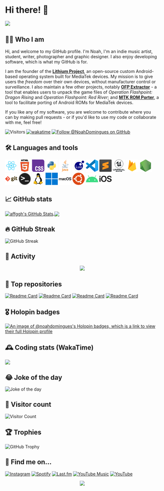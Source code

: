 # Hi there! 👋

[<img src="https://github.com/user-attachments/assets/c62c6e40-c86f-4790-ac95-bb3dbf80a00f">](https://discord.gg/3zbfaTNN7V)

## 🙋‍♂️ Who I am

Hi, and welcome to my GitHub profile. I'm Noah, I'm an indie music artist, student, writer, photographer and graphic designer. I also enjoy developing software, which is what my GitHub is for.

I am the founder of the **[Lithium Project](https://github.com/NoahDomingues/Lithium)**, an open-source custom Android-based operating system built for MediaTek devices. My mission is to give users the _freedom_ over their own devices, without manufacturer control or surveillance. I also maintain a few other projects, notably **[OFP Extractor](https://github.com/NoahDomingues/OFP-Extractor)** - a tool that enables users to unpack the game files of _Operation Flashpoint: Dragon Rising_ and _Operation Flashpoint: Red River_; and **[MTK ROM Porter](https://github.com/NoahDomingues/MTK-ROM-Porter)**, a tool to facilitate porting of Android ROMs for MediaTek devices.

If you like any of my software, you are welcome to contribute where you can by making pull requests - or if you'd like to use my code or collaborate with me, feel free!

![Visitors](https://visitor-badge.laobi.icu/badge?page_id=NoahDomingues.NoahDomingues) [![wakatime](https://wakatime.com/badge/user/ea04b493-bc6a-4ff5-88e9-17e7f6a3eb9e.svg)](https://wakatime.com/@ea04b493-bc6a-4ff5-88e9-17e7f6a3eb9e) [![Follow @NoahDomingues on GitHub](https://img.shields.io/github/followers/NoahDomingues?label=Follow&style=social)](https://github.com/NoahDomingues)

<!--
![GitHub commit activity](https://img.shields.io/github/commit-activity/w/NoahDomingues/Lithium?style=flat)
-->

## 🛠️ Languages and tools

<p align="left">
<a target="_blank" rel="noopener noreferrer" href="https://raw.githubusercontent.com/github/explore/80688e429a7d4ef2fca1e82350fe8e3517d3494d/topics/react/react.png"><img src="https://raw.githubusercontent.com/github/explore/80688e429a7d4ef2fca1e82350fe8e3517d3494d/topics/react/react.png" alt="REACT" style="max-width: 100%;" height="40"></a>
<a target="_blank" rel="noopener noreferrer" href="https://raw.githubusercontent.com/github/explore/80688e429a7d4ef2fca1e82350fe8e3517d3494d/topics/html/html.png"><img alt="HTML5" src="https://raw.githubusercontent.com/github/explore/80688e429a7d4ef2fca1e82350fe8e3517d3494d/topics/html/html.png" style="max-width: 100%;" height="40"></a>
<a target="_blank" rel="noopener noreferrer" href="https://raw.githubusercontent.com/github/explore/80688e429a7d4ef2fca1e82350fe8e3517d3494d/topics/css/css.png"><img src="https://raw.githubusercontent.com/github/explore/80688e429a7d4ef2fca1e82350fe8e3517d3494d/topics/css/css.png" alt="CSS" style="max-width: 100%;" height="40"></a>
<a target="_blank" rel="noopener noreferrer" href="https://raw.githubusercontent.com/github/explore/80688e429a7d4ef2fca1e82350fe8e3517d3494d/topics/python/python.png"><img src="https://raw.githubusercontent.com/github/explore/80688e429a7d4ef2fca1e82350fe8e3517d3494d/topics/python/python.png" alt="Python" style="max-width: 100%;" height="40"></a>
<a target="_blank" rel="noopener noreferrer" href="https://raw.githubusercontent.com/github/explore/80688e429a7d4ef2fca1e82350fe8e3517d3494d/topics/java/java.png"><img src="https://raw.githubusercontent.com/github/explore/80688e429a7d4ef2fca1e82350fe8e3517d3494d/topics/java/java.png" alt="Java" style="max-width: 100%;" height="40"></a>
<a target="_blank" rel="noopener noreferrer" href="https://raw.githubusercontent.com/github/explore/80688e429a7d4ef2fca1e82350fe8e3517d3494d/topics/lua/lua.png"><img src="https://raw.githubusercontent.com/github/explore/80688e429a7d4ef2fca1e82350fe8e3517d3494d/topics/lua/lua.png" alt="Lua" style="max-width: 100%;" height="40"></a>
<a target="_blank" rel="noopener noreferrer" href="https://raw.githubusercontent.com/github/explore/80688e429a7d4ef2fca1e82350fe8e3517d3494d/topics/visual-studio-code/visual-studio-code.png"><img src="https://raw.githubusercontent.com/github/explore/80688e429a7d4ef2fca1e82350fe8e3517d3494d/topics/visual-studio-code/visual-studio-code.png" alt="VS Code" style="max-width: 100%;" height="40"></a>
<a target="_blank" rel="noopener noreferrer" href="https://raw.githubusercontent.com/github/explore/80688e429a7d4ef2fca1e82350fe8e3517d3494d/topics/visual-studio-code/visual-studio-code.png"><img src="https://raw.githubusercontent.com/github/explore/80688e429a7d4ef2fca1e82350fe8e3517d3494d/topics/sublime-text/sublime-text.png" alt="Sublime Text" style="max-width: 100%;" height="40"></a>
<a target="_blank" rel="noopener noreferrer" href="https://raw.githubusercontent.com/github/explore/80688e429a7d4ef2fca1e82350fe8e3517d3494d/topics/unreal-engine/unreal-engine.png"><img src="https://raw.githubusercontent.com/github/explore/80688e429a7d4ef2fca1e82350fe8e3517d3494d/topics/unreal-engine/unreal-engine.png" alt="Unreal Engine" style="max-width: 100%;" height="40"></a>
<a target="_blank" rel="noopener noreferrer" href="https://raw.githubusercontent.com/github/explore/80688e429a7d4ef2fca1e82350fe8e3517d3494d/topics/sublime-text/sublime-text.png"><img src="https://raw.githubusercontent.com/github/explore/80688e429a7d4ef2fca1e82350fe8e3517d3494d/topics/firebase/firebase.png" alt="Firebase" style="max-width: 100%;" height="40"></a>
<a target="_blank" rel="noopener noreferrer" href="https://raw.githubusercontent.com/github/explore/80688e429a7d4ef2fca1e82350fe8e3517d3494d/topics/bootstrap/bootstrap.png"><img src="https://raw.githubusercontent.com/github/explore/80688e429a7d4ef2fca1e82350fe8e3517d3494d/topics/nodejs/nodejs.png" alt="NodeJS" style="max-width: 100%;" height="40"></a>
<a target="_blank" rel="noopener noreferrer" href="https://raw.githubusercontent.com/github/explore/80688e429a7d4ef2fca1e82350fe8e3517d3494d/topics/git/git.png"><img src="https://raw.githubusercontent.com/github/explore/80688e429a7d4ef2fca1e82350fe8e3517d3494d/topics/git/git.png" alt="Git" style="max-width: 100%;" height="40"></a>
<a target="_blank" rel="noopener noreferrer" href="https://raw.githubusercontent.com/github/explore/80688e429a7d4ef2fca1e82350fe8e3517d3494d/topics/terminal/terminal.png"><img src="https://raw.githubusercontent.com/github/explore/80688e429a7d4ef2fca1e82350fe8e3517d3494d/topics/terminal/terminal.png" alt="Terminal" style="max-width: 100%;" height="40"></a>
<a target="_blank" rel="noopener noreferrer" href="https://raw.githubusercontent.com/github/explore/80688e429a7d4ef2fca1e82350fe8e3517d3494d/topics/linux/linux.png"><img src="https://raw.githubusercontent.com/github/explore/80688e429a7d4ef2fca1e82350fe8e3517d3494d/topics/linux/linux.png" alt="Linux" style="max-width: 100%;" height="40"></a>
<a target="_blank" rel="noopener noreferrer" href="https://raw.githubusercontent.com/github/explore/80688e429a7d4ef2fca1e82350fe8e3517d3494d/topics/windows/windows.png"><img src="https://raw.githubusercontent.com/github/explore/80688e429a7d4ef2fca1e82350fe8e3517d3494d/topics/windows/windows.png" alt="Windows" style="max-width: 100%;" height="40"></a>
<a target="_blank" rel="noopener noreferrer" href="https://raw.githubusercontent.com/github/explore/80688e429a7d4ef2fca1e82350fe8e3517d3494d/topics/macos/macos.png"><img src="https://raw.githubusercontent.com/github/explore/80688e429a7d4ef2fca1e82350fe8e3517d3494d/topics/macos/macos.png" alt="MacOS" style="max-width: 100%;" height="40"></a>
<a target="_blank" rel="noopener noreferrer" href="https://raw.githubusercontent.com/github/explore/80688e429a7d4ef2fca1e82350fe8e3517d3494d/topics/ubuntu/ubuntu.png"><img src="https://raw.githubusercontent.com/github/explore/80688e429a7d4ef2fca1e82350fe8e3517d3494d/topics/ubuntu/ubuntu.png" alt="Ubuntu" style="max-width: 100%;" height="40"></a>
<a target="_blank" rel="noopener noreferrer" href="https://raw.githubusercontent.com/github/explore/80688e429a7d4ef2fca1e82350fe8e3517d3494d/topics/android/android.png"><img src="https://raw.githubusercontent.com/github/explore/80688e429a7d4ef2fca1e82350fe8e3517d3494d/topics/android/android.png" alt="Android" style="max-width: 100%;" height="40"></a>
<a target="_blank" rel="noopener noreferrer" href="https://raw.githubusercontent.com/github/explore/80688e429a7d4ef2fca1e82350fe8e3517d3494d/topics/ios/ios.png"><img src="https://raw.githubusercontent.com/github/explore/80688e429a7d4ef2fca1e82350fe8e3517d3494d/topics/ios/ios.png" alt="iOS" style="max-width: 100%;" height="40"></a>
</p>

## 📈 GitHub stats

<a href="https://github.com/NoahDomingues/NoahDomingues">
  <img align="center" src="https://github-readme-stats.vercel.app/api?username=NoahDomingues&show=reviews,discussions_started,discussions_answered,prs_merged,prs_merged_percentage&show_icons=true&line_height=27&count_private=true&title_color=ffffff&text_color=c9cacc&icon_color=2bbc8a&bg_color=1d1f21" alt="affggh's GitHub Stats" />
</a>
<a href="https://github.com/NoahDomingues/NoahDomingues">
  <img align="center" src="https://github-readme-stats.vercel.app/api/top-langs/?username=NoahDomingues&title_color=ffffff&text_color=c9cacc&icon_color=2bbc8a&bg_color=1d1f21&langs_count=6" />
</a>

## 🔥 GitHub Streak

![GitHub Streak](https://github-readme-streak-stats.herokuapp.com/?user=YOUR_USERNAME&theme=dark)

## 🧪 Activity

<div align="center">
  <img src="https://github-readme-activity-graph.vercel.app/graph?username=NoahDomingues&theme=github-dark&hide_border=false" />
</div>

## 🌟 Top repositories

[![Readme Card](https://github-readme-stats.vercel.app/api/pin/?username=NoahDomingues&repo=OFP-Extractor&theme=blue-green)](https://github.com/NoahDomingues/OFP-Extractor)
[![Readme Card](https://github-readme-stats.vercel.app/api/pin/?username=NoahDomingues&repo=MTK-ROM-Porter&theme=blue-green)](https://github.com/NoahDomingues/MTK-ROM-Porter)
[![Readme Card](https://github-readme-stats.vercel.app/api/pin/?username=NoahDomingues&repo=Lithium&theme=blue-green)](https://github.com/NoahDomingues/Lithium)
[![Readme Card](https://github-readme-stats.vercel.app/api/pin/?username=NoahDomingues&repo=Lithium-Beta&theme=blue-green)](https://github.com/NoahDomingues/Lithium-Beta)
<!-- 
<a href="https://github.com/NoahDomingues/NoahDomingues">
  <img align="center" src="https://github-readme-stats.vercel.app/api/pin/?username=NoahDomingues&repo=OFP-Extractor&title_color=ffffff&text_color=c9cacc&icon_color=2bbc8a&bg_color=1d1f21&langs_count=6" />
</a>
<a href="https://github.com/NoahDomingues/NoahDomingues">
  <img align="center" src="https://github-readme-stats.vercel.app/api/pin/?username=NoahDomingues&repo=MTK-ROM-Porter&title_color=ffffff&text_color=c9cacc&icon_color=2bbc8a&bg_color=1d1f21&langs_count=6" />
</a>
<a href="https://github.com/NoahDomingues/NoahDomingues">
  <img align="center" src="https://github-readme-stats.vercel.app/api/pin/?username=NoahDomingues&repo=Lithium&title_color=ffffff&text_color=c9cacc&icon_color=2bbc8a&bg_color=1d1f21&langs_count=6" />
</a>
<a href="https://github.com/NoahDomingues/NoahDomingues">
  <img align="center" src="https://github-readme-stats.vercel.app/api/pin/?username=NoahDomingues&repo=Lithium-Beta&title_color=ffffff&text_color=c9cacc&icon_color=2bbc8a&bg_color=1d1f21&langs_count=6" />
</a>
-->

## 🎖 Holopin badges

[![An image of @noahdomingues's Holopin badges, which is a link to view their full Holopin profile](https://holopin.me/noahdomingues)](https://holopin.io/@noahdomingues)

## 🕰️ Coding stats (WakaTime)

<!--
![WakaTime stats](https://github-readme-stats.vercel.app/api/wakatime?username=@NoahDomingues)
-->

<a href="https://github.com/NoahDomingues/NoahDomingues">
  <img align="center" src="https://github-readme-stats.vercel.app/api/wakatime?username=NoahDomingues&title_color=ffffff&text_color=c9cacc&icon_color=2bbc8a&bg_color=1d1f21" />
</a>

## 😂 Joke of the day

![Joke of the day](https://readme-jokes.vercel.app/api)

## 👀 Visitor count

![Visitor Count](https://profile-counter.glitch.me/NoahDomingues/count.svg)

## 🏆 Trophies

![GitHub Trophy](https://github-profile-trophy.vercel.app/?username=NoahDomingues)

<!--
<div align="left">
  <img src="https://github-profile-trophy.vercel.app/?username=NoahDomingues&theme=darkhub&no-frame=true&column=7&margin-w=10" />
</div>
-->

## 👊 Find me on...

[![Instagram](https://img.shields.io/badge/Instagram-%23E4405F.svg?style=for-the-badge&logo=Instagram&logoColor=white)](https://instagram.com/itsnoahdomingues) [![Spotify](https://img.shields.io/badge/Spotify-1ED760?style=for-the-badge&logo=spotify&logoColor=white)](https://open.spotify.com/artist/6I4XmPMX2U6239LfO1KgPr) [![Last.fm](https://img.shields.io/badge/last.fm-D51007?style=for-the-badge&logo=last.fm&logoColor=white)](https://last.fm/artist/Noah+Domingues) [![YouTube Music](https://img.shields.io/badge/YouTube_Music-FF0000?style=for-the-badge&logo=youtube-music&logoColor=white)](https://music.youtube.com/channel/UC_MrgPmtT0-d6Dqd4QVe5GQ?si=MLKYquRrITFrhqEa) [![YouTube](https://img.shields.io/badge/YouTube-%23FF0000.svg?style=for-the-badge&logo=YouTube&logoColor=white)](https://youtube.com/@NoahDomingues?sub_confirmation=1)

<!-- End-of-page banner-->

<div align="center">
  <img src="https://capsule-render.vercel.app/api?type=waving&color=gradient&height=100&section=footer" />
</div>


<!--
**NoahDomingues/NoahDomingues** is a ✨ _special_ ✨ repository because its `README.md` (this file) appears on your GitHub profile.

Here are some ideas to get you started:

- 🔭 I’m currently working on ...
- 🌱 I’m currently learning ...
- 👯 I’m looking to collaborate on ...
- 🤔 I’m looking for help with ...
- 💬 Ask me about ...
- 📫 How to reach me: ...
- 😄 Pronouns: ...
- ⚡ Fun fact: ...
-->
